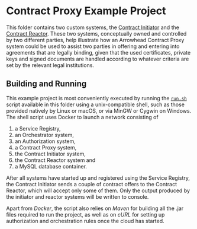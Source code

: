 # Contract Proxy Example Project

This folder contains two custom systems, the [Contract Initiator](contract-initiator) and the [Contract Reactor](contract-reactor).
These two systems, conceptually owned and controlled by two different parties, help illustrate how an Arrowhead Contract Proxy system could be used to assist two parties in offering and entering into agreements that are legally binding, given that the used certificates, private keys and signed documents are handled according to whatever criteria are set by the relevant legal institutions.

## Building and Running

This example project is most conveniently executed by running the [`run.sh`](run.sh) script available in this folder using a unix-compatible shell, such as those provided natively by Linux or macOS, or via MinGW or Cygwin on Windows.
The shell script uses Docker to launch a network consisting of

1) a Service Registry,
2) an Orchestrator system,
3) an Authorization system,
4) a Contract Proxy system,
5) the Contract Initiator system,
6) the Contract Reactor system and
7) a MySQL database container.

After all systems have started up and registered using the Service Registry, the Contract Initiator sends a couple of contract offers to the Contract Reactor, which will accept only some of them.
Only the output produced by the initiator and reactor systems will be written to console.

Apart from _Docker_, the script also relies on _Maven_ for building all the .jar files required to run the project, as well as on _cURL_ for setting up authorization and orchestration rules once the cloud has started.